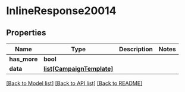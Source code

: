 # InlineResponse20014

## Properties
Name | Type | Description | Notes
------------ | ------------- | ------------- | -------------
**has_more** | **bool** |  | 
**data** | [**list[CampaignTemplate]**](CampaignTemplate.md) |  | 

[[Back to Model list]](../README.md#documentation-for-models) [[Back to API list]](../README.md#documentation-for-api-endpoints) [[Back to README]](../README.md)


